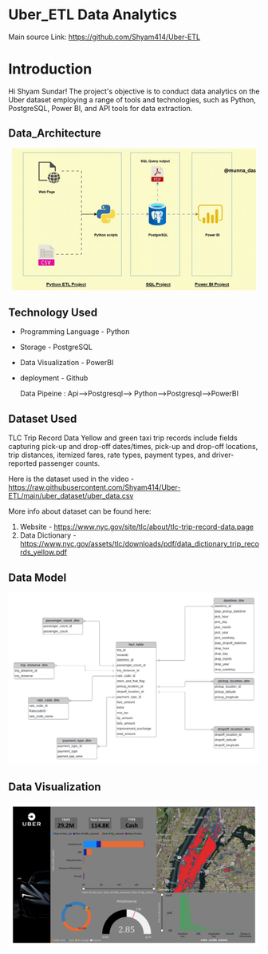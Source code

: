 
# Uber_ETL Data Analytics

Main source Link: https://github.com/Shyam414/Uber-ETL


# Introduction

Hi Shyam Sundar! The project's objective is to conduct data analytics on the Uber dataset employing a range of tools and technologies, such as Python, PostgreSQL, Power BI, and API tools for data extraction.

## Data_Architecture
<img src="architecture.gif">


## Technology Used
- Programming Language - Python
- Storage - PostgreSQL
- Data Visualization - PowerBI
- deployment - Github

  Data Pipeine : Api-->Postgresql--> Python-->Postgresql-->PowerBI

  
## Dataset Used
TLC Trip Record Data
Yellow and green taxi trip records include fields capturing pick-up and drop-off dates/times, pick-up and drop-off locations, trip distances, itemized fares, rate types, payment types, and driver-reported passenger counts. 

Here is the dataset used in the video - https://raw.githubusercontent.com/Shyam414/Uber-ETL/main/uber_dataset/uber_data.csv

More info about dataset can be found here:
1. Website - https://www.nyc.gov/site/tlc/about/tlc-trip-record-data.page
2. Data Dictionary - https://www.nyc.gov/assets/tlc/downloads/pdf/data_dictionary_trip_records_yellow.pdf


## Data Model
<img src="data_model.jpeg">

## Data Visualization

<img src="Uber_Dashboard_img/UBER_DashBoard.jpg">









